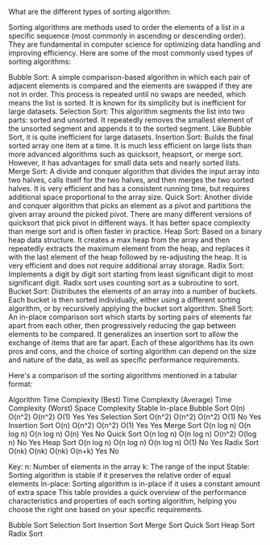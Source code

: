 What are the different types of sorting algorithm:

Sorting algorithms are methods used to order the elements of a list in a specific sequence (most commonly in ascending or descending order). They are fundamental in computer science for optimizing data handling and improving efficiency. Here are some of the most commonly used types of sorting algorithms:

Bubble Sort: A simple comparison-based algorithm in which each pair of adjacent elements is compared and the elements are swapped if they are not in order. This process is repeated until no swaps are needed, which means the list is sorted. It is known for its simplicity but is inefficient for large datasets.
Selection Sort: This algorithm segments the list into two parts: sorted and unsorted. It repeatedly removes the smallest element of the unsorted segment and appends it to the sorted segment. Like Bubble Sort, it is quite inefficient for large datasets.
Insertion Sort: Builds the final sorted array one item at a time. It is much less efficient on large lists than more advanced algorithms such as quicksort, heapsort, or merge sort. However, it has advantages for small data sets and nearly sorted lists.
Merge Sort: A divide and conquer algorithm that divides the input array into two halves, calls itself for the two halves, and then merges the two sorted halves. It is very efficient and has a consistent running time, but requires additional space proportional to the array size.
Quick Sort: Another divide and conquer algorithm that picks an element as a pivot and partitions the given array around the picked pivot. There are many different versions of quicksort that pick pivot in different ways. It has better space complexity than merge sort and is often faster in practice.
Heap Sort: Based on a binary heap data structure. It creates a max heap from the array and then repeatedly extracts the maximum element from the heap, and replaces it with the last element of the heap followed by re-adjusting the heap. It is very efficient and does not require additional array storage.
Radix Sort: Implements a digit by digit sort starting from least significant digit to most significant digit. Radix sort uses counting sort as a subroutine to sort.
Bucket Sort: Distributes the elements of an array into a number of buckets. Each bucket is then sorted individually, either using a different sorting algorithm, or by recursively applying the bucket sort algorithm.
Shell Sort: An in-place comparison sort which starts by sorting pairs of elements far apart from each other, then progressively reducing the gap between elements to be compared. It generalizes an insertion sort to allow the exchange of items that are far apart.
Each of these algorithms has its own pros and cons, and the choice of sorting algorithm can depend on the size and nature of the data, as well as specific performance requirements.

Here's a comparison of the sorting algorithms mentioned in a tabular format:

Algorithm       Time Complexity (Best)	Time Complexity (Average)	Time Complexity (Worst)	Space Complexity	Stable	In-place
Bubble Sort	    O(n)	                    O(n^2)	                        O(n^2)	            O(1)	        Yes     Yes
Selection Sort	O(n^2)	                    O(n^2)	                        O(n^2)	            O(1)	        No	    Yes
Insertion Sort	O(n)	                    O(n^2)	                        O(n^2)	            O(1)	        Yes	    Yes
Merge Sort	    O(n log n)	                O(n log n)	                    O(n log n)	        O(n)	        Yes	    No
Quick Sort	    O(n log n)	                O(n log n)	                    O(n^2)	            O(log n)	    No	    Yes
Heap Sort	    O(n log n)	                O(n log n)	                    O(n log n)	        O(1)	        No	    Yes
Radix Sort	    O(nk)	                    O(nk)	                        O(nk)	            O(n+k)	        Yes	    No

Key:
n: Number of elements in the array
k: The range of the input
Stable: Sorting algorithm is stable if it preserves the relative order of equal elements
In-place: Sorting algorithm is in-place if it uses a constant amount of extra space
This table provides a quick overview of the performance characteristics and properties of each sorting algorithm, helping you choose the right one based on your specific requirements.


Bubble Sort
Selection Sort
Insertion Sort
Merge Sort
Quick Sort
Heap Sort
Radix Sort
